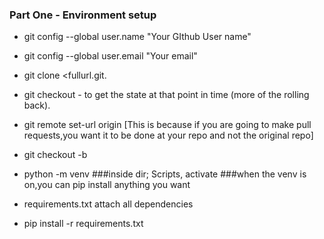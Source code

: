 ### Part One - Environment setup

- git config --global user.name "Your GIthub User name"
- git config --global user.email "Your email"

- git clone <fullurl.git.   
- git checkout <hashreference>  - to get the state at that point in time (more of the rolling back).  

- git remote set-url origin <forked repo.git>	[This is because if you are going to make pull requests,you want it to be done at your repo and not the original repo]

- git checkout -b <branch name>


- python -m venv <name>
  ###inside dir; Scripts, activate
  ###when the venv is on,you can pip install anything you want


- requirements.txt
	attach all dependencies
	
- pip install -r requirements.txt
